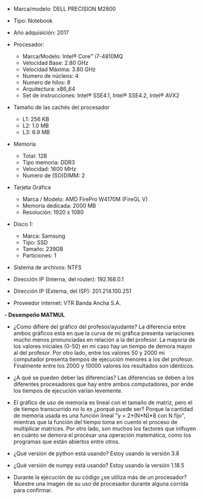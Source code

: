 - Marca/modelo: DELL PRECISION M2800

- Tipo: Notebook

- Año adquisición: 2017

- Procesador:
  - Marca/Modelo: Intel® Core™ i7-4810MQ 
  - Velocidad Base: 2.80 GHz
  - Velocidad Máxima: 3.80 GHz
  - Numero de núcleos: 4
  - Numero de hilos: 8
  - Arquitectura: x86_64
  - Set de instrucciones: Intel® SSE4.1, Intel® SSE4.2, Intel® AVX2
  
- Tamaño de las cachés del procesador
  - L1: 256 KB 
  - L2: 1.0 MB
  - L3: 6.9 MB

- Memoria
  - Total: 12B
  - Tipo memoria: DDR3
  - Velocidad: 1600 MHz
  - Numero de (SO)DIMM: 2
 
- Tarjeta Gráfica
  - Marca / Modelo: AMD FirePro W4170M (FireGL V)
  - Memoria dedicada: 2000 MB
  - Resolución: 1920 x 1080

- Disco 1:
  - Marca: Samsung
  - Tipo: SSD
  - Tamaño: 239GB
  - Particiones: 1

- Sistema de archivos: NTFS

- Dirección IP (Interna, del router): 192.168.0.1

- Dirección IP (Externa, del ISP): 201.214.100.251

- Proveedor internet: VTR Banda Ancha S.A.

**- Desempeño MATMUL**
- ¿Como difiere del gráfico del profesor/ayudante?
  La diferencia entre ambos gráficos está en que la curva de mi gráfica presenta variaciones mucho menos pronunciadas en relación a la del profesor. La mayoria de los valores     iniciales (0-50) en mi caso hay un tiempo de demora mayor al del profesor. Por otro lado, entre los valores 50 y 2000 mi computador presenta tiempos de ejecución menores a los   del profesor. Finalmente entre los 2000 y 10000 valores los resultados son idénticos.
  
- ¿A qué se pueden deber las diferencias?
  Las diferencias se deben a los diferentes procesadores que hay entre ambos computadores, por ende los tiempos de ejecución varían levemente. 
  
- El gráfico de uso de memoria es lineal con el tamaño de matriz, pero el de tiempo transcurrido no lo es ¿porqué puede ser?
  Porque la cantidad de memoria usada es una función lineal "y = 2*(N*N)*8 con N fijo", mientras que la función del tiempo toma en cuento el proceso de multiplicar matrices. Por   otro lado, son muchos los factores que inlfuyen en cuánto se demora el procesar una operación matemática, como los programas que están abiertos entre otros.
  
- ¿Qué versión de python está usando? 
  Estoy usando la versión 3.8
 
- ¿Qué versión de numpy está usando?
  Estoy usando la versión 1.18.5
  
- Durante la ejecución de su código ¿se utiliza más de un procesador? Muestre una imagen de su uso de procesador durante alguna corrida para confirmar. 
  






































